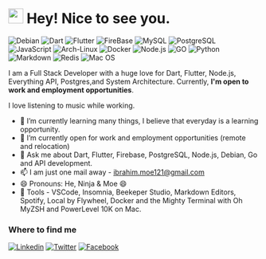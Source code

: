 <h1><img src="https://emojis.slackmojis.com/emojis/images/1531849430/4246/blob-sunglasses.gif?1531849430" width="30"/> Hey! Nice to see you.</h1>


![Debian](https://img.shields.io/badge/Debian-%23DD0031.svg?&style=flat-square&logo=debian&logoColor=black)
![Dart](https://img.shields.io/badge/Dart%20-F7DF1E?style=flat-square&logo=dart&logoColor=white)
![Flutter](https://img.shields.io/badge/Flutter-%23DD0031.svg?&style=flat-square&logo=flutter&logoColor=white)
![FireBase](https://img.shields.io/badge/Firebase%20-43853D?style=flat-square&logo=firebase&logoColor=white)
![MySQL](https://img.shields.io/badge/MySQL-005C84?style=flat-square&logo=mysql&logoColor=white)
![PostgreSQL](https://img.shields.io/badge/PostgreSQL%20-0CC1F3?style=flat-square&logo=postgresql&logoColor=white)
![JavaScript](https://img.shields.io/badge/JavaScript-F7DF1E?style=flat-square&logo=javascript&logoColor=black)
![Arch-Linux](https://img.shields.io/badge/Arch-Linux-000000?style=flat-square&logo=arch-linux&logoColor=white)
![Docker](https://img.shields.io/badge/Docker-0CC1F3?style=flat-square&logo=docker&logoColor=white)
![Node.js](https://img.shields.io/badge/Node.js-43853D?style=flat-square&logo=node.js&logoColor=white)
![GO](https://img.shields.io/badge/Go-F7DF1E?style=flat-square&logo=go&logoColor=black)
![Python](https://img.shields.io/badge/Python-3776AB?style=flat-square&logo=python&logoColor=white)
![Markdown](https://img.shields.io/badge/Markdown-000000?style=flat-square&logo=markdown&logoColor=white)
![Redis](https://img.shields.io/badge/redis-%23DD0031.svg?&style=flat-square&logo=redis&logoColor=white)
![Mac OS](https://img.shields.io/badge/macOS-000000?style=flat-square&logo=apple&logoColor=white)


I am a Full Stack Developer with a huge love for Dart, Flutter, Node.js, Everything API, Postgres,and System Architecture. 
Currently, **I'm open to work and employment opportunities**.

I love listening to music while working.

- 🌱 I’m currently learning many things, I believe that everyday is a learning opportunity.
- 👯 I’m currently open for work and employment opportunities (remote and relocation)
- 💬 Ask me about Dart, Flutter, Firebase, PostgreSQL, Node.js, Debian, Go and API development.
- 📫 I am just one mail away - ibrahim.moe121@gmail.com
- 😄 Pronouns: He, Ninja & Moe 😄
- :wrench: Tools - VSCode, Insomnia, Beekeper Studio, Markdown Editors, Spotify, Local by Flywheel, Docker and the Mighty Terminal with Oh MyZSH and PowerLevel 10K on Mac.


### Where to find me

[![Linkedin](https://img.shields.io/badge/LinkedIn-0077B5?style=flat-square&logo=linkedin&logoColor=white)](https://www.linkedin.com/in/mohamed-ibrahim-a71108243/) 
[![Twitter](https://img.shields.io/badge/Twitter-1DA1F2?style=flat-square&logo=twitter&logoColor=white)](https://twitter.com/N1nja101)
[![Facebook](https://img.shields.io/badge/Facebook-1877F2?style=flat-square&logo=facebook&logoColor=white)](https://www.facebook.com/mohamad.ahmad.75033149/)
